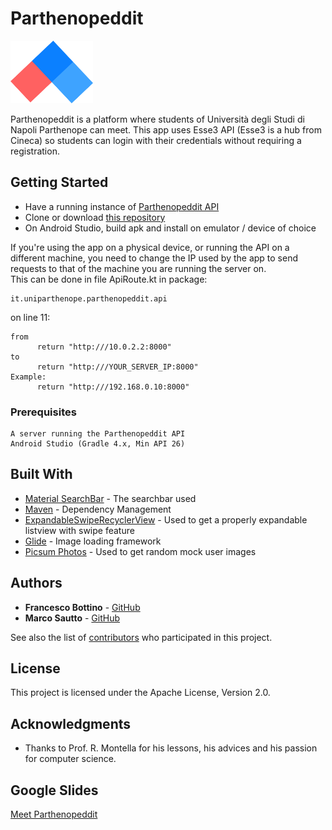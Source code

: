 # Parthenopeddit

<img src="https://github.com/GruppoProgettoTMM201920-Parthenopeddit/AndroidAPP/blob/master/app/src/main/res/drawable/parthenopeddit_logo_transparent.png" height="100">

Parthenopeddit is a platform where students of Università degli Studi di Napoli Parthenope can meet.
This app uses Esse3 API (Esse3 is a hub from Cineca) so students can login with their credentials 
without requiring a registration.

## Getting Started

* Have a running instance of [Parthenopeddit API](https://github.com/GruppoProgettoTMM201920-Parthenopeddit/RESTPlusAPI)
* Clone or download [this repository](https://github.com/GruppoProgettoTMM201920-Parthenopeddit/AndroidAPP.git)
* On Android Studio, build apk and install on emulator / device of choice

If you're using the app on a physical device, or running the API on a different machine, you need to change the IP used by the app to send requests to that of the machine you are running the server on.  
This can be done in file ApiRoute.kt in package:
```
it.uniparthenope.parthenopeddit.api
```
on line 11: 
```
from 
      return "http:///10.0.2.2:8000"
to
      return "http:///YOUR_SERVER_IP:8000"
Example:
      return "http:///192.168.0.10:8000"
```

### Prerequisites
```
A server running the Parthenopeddit API
Android Studio (Gradle 4.x, Min API 26)
```
## Built With

* [Material SearchBar](https://github.com/mancj/MaterialSearchBar) - The searchbar used
* [Maven](https://maven.apache.org/) - Dependency Management
* [ExpandableSwipeRecyclerView](https://github.com/hyunstyle/ExpandableSwipeRecyclerView) - Used to get a properly expandable listview with swipe feature
* [Glide](https://github.com/bumptech/glide/) - Image loading framework
* [Picsum Photos](https://github.com/DMarby/picsum-photos/) - Used to get random mock user images

## Authors

* **Francesco Bottino**  - [GitHub](https://github.com/FrancescoBottino)
* **Marco Sautto**  - [GitHub](https://github.com/MarcoSautto)

See also the list of [contributors](https://github.com/orgs/GruppoProgettoTMM201920-Parthenopeddit/people) who participated in this project.

## License

This project is licensed under the Apache License, Version 2.0.

## Acknowledgments

* Thanks to Prof. R. Montella for his lessons, his advices and his passion for computer science.

## Google Slides

[Meet Parthenopeddit](https://docs.google.com/presentation/d/1dtrFvwjBepCGeagHdioocrLYIhkDcRJfmuVpJrPYFAU/edit#slide=id.p)
